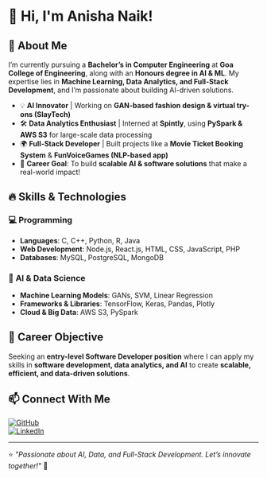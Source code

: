 # 👋 Hi, I'm Anisha Naik!  

## 🚀 About Me  
I’m currently pursuing a **Bachelor’s in Computer Engineering** at **Goa College of Engineering**, along with an **Honours degree in AI & ML**. My expertise lies in **Machine Learning, Data Analytics, and Full-Stack Development**, and I’m passionate about building AI-driven solutions.  

- 💡 **AI Innovator** | Working on **GAN-based fashion design & virtual try-ons (SlayTech)**  
- 🛠 **Data Analytics Enthusiast** | Interned at **Spintly**, using **PySpark & AWS S3** for large-scale data processing  
- 🌍 **Full-Stack Developer** | Built projects like a **Movie Ticket Booking System** & **FunVoiceGames (NLP-based app)**  
- 🎯 **Career Goal**: To build **scalable AI & software solutions** that make a real-world impact!  

## 🔥 Skills & Technologies  
### 💻 **Programming**  
- **Languages**: C, C++, Python, R, Java  
- **Web Development**: Node.js, React.js, HTML, CSS, JavaScript, PHP  
- **Databases**: MySQL, PostgreSQL, MongoDB  

### 🧠 **AI & Data Science**  
- **Machine Learning Models**: GANs, SVM, Linear Regression  
- **Frameworks & Libraries**: TensorFlow, Keras, Pandas, Plotly  
- **Cloud & Big Data**: AWS S3, PySpark  

## 📌 Career Objective  
Seeking an **entry-level Software Developer position** where I can apply my skills in **software development, data analytics, and AI** to create **scalable, efficient, and data-driven solutions**.  

## 📫 Connect With Me  
[![GitHub](https://img.shields.io/badge/GitHub-AnishaNaik03-181717?style=for-the-badge&logo=github)](https://github.com/AnishaNaik03)  
[![LinkedIn](https://img.shields.io/badge/LinkedIn-AnishaNaik-0077B5?style=for-the-badge&logo=linkedin)](https://www.linkedin.com/in/anishanaik03)  

---  

⭐ *"Passionate about AI, Data, and Full-Stack Development. Let’s innovate together!"* 🚀  


<!--
**AnishaNaik03/AnishaNaik03** is a ✨ _special_ ✨ repository because its `README.md` (this file) appears on your GitHub profile.

Here are some ideas to get you started:

- 🔭 I’m currently working on ...
- 🌱 I’m currently learning ...
- 👯 I’m looking to collaborate on ...
- 🤔 I’m looking for help with ...
- 💬 Ask me about ...
- 📫 How to reach me: ...
- 😄 Pronouns: ...
- ⚡ Fun fact: ...
-->
